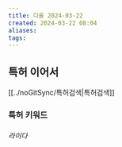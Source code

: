 ```yaml
---
title: 다울 2024-03-22
created: 2024-03-22 08:04
aliases: 
tags:
---
```


## 특허 이어서
[[../noGitSync/특허검색|특허검색]]
### 특허 키워드
###### 라이다


